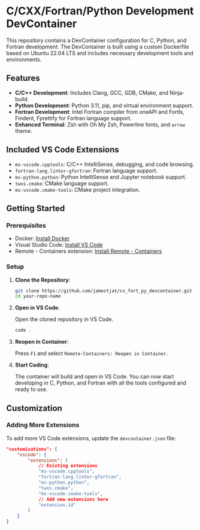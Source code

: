 # C/CXX/Fortran/Python Development DevContainer

This repository contains a DevContainer configuration for C, Python, and Fortran development. The DevContainer is built using a custom Dockerfile based on Ubuntu 22.04 LTS and includes necessary development tools and environments.

## Features

- **C/C++ Development**: Includes Clang, GCC, GDB, CMake, and Ninja-build.
- **Python Development**: Python 3.11, pip, and virtual environment support.
- **Fortran Development**: Intel Fortran compiler from oneAPI and Fortls, Findent, Fprettify for Fortran language support.
- **Enhanced Terminal**: Zsh with Oh My Zsh, Powerline fonts, and `arrow` theme.

## Included VS Code Extensions

- `ms-vscode.cpptools`: C/C++ IntelliSense, debugging, and code browsing.
- `fortran-lang.linter-gfortran`: Fortran language support.
- `ms-python.python`: Python IntelliSense and Jupyter notebook support.
- `twxs.cmake`: CMake language support.
- `ms-vscode.cmake-tools`: CMake project integration.

## Getting Started

### Prerequisites

- Docker: [Install Docker](https://docs.docker.com/get-docker/)
- Visual Studio Code: [Install VS Code](https://code.visualstudio.com/)
- Remote - Containers extension: [Install Remote - Containers](https://marketplace.visualstudio.com/items?itemName=ms-vscode-remote.remote-containers)

### Setup

1. **Clone the Repository**:

    ```sh
    git clone https://github.com/jamestjat/cx_fort_py_devcontainer.git
    cd your-repo-name
    ```

2. **Open in VS Code**:

    Open the cloned repository in VS Code.

    ```sh
    code .
    ```

3. **Reopen in Container**:

    Press `F1` and select `Remote-Containers: Reopen in Container`.

4. **Start Coding**:

    The container will build and open in VS Code. You can now start developing in C, Python, and Fortran with all the tools configured and ready to use.

## Customization

### Adding More Extensions

To add more VS Code extensions, update the `devcontainer.json` file:

```json
"customizations": {
    "vscode": {
        "extensions": [
            // Existing extensions
            "ms-vscode.cpptools",
            "fortran-lang.linter-gfortran",
            "ms-python.python",
            "twxs.cmake",
            "ms-vscode.cmake-tools",
            // Add new extensions here
            "extension.id"
        ]
    }
}
